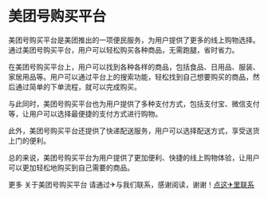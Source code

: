 # 美团号购买平台

美团号购买平台是美团推出的一项便民服务，为用户提供了更多的线上购物选择。通过美团号购买平台，用户可以轻松购买各种商品，无需跑腿，省时省力。

在美团号购买平台上，用户可以找到各种各样的商品，包括食品、日用品、服装、家居用品等。用户可以通过平台上的搜索功能，轻松找到自己想要购买的商品，然后通过简单的下单流程，就可以完成购买。

与此同时，美团号购买平台也为用户提供了多种支付方式，包括支付宝、微信支付等，让用户可以选择最便捷的支付方式进行购物。

此外，美团号购买平台还提供了快递配送服务，用户可以选择配送方式，享受送货上门的便利。

总的来说，美团号购买平台为用户提供了更加便利、快捷的线上购物体验，让用户可以更加轻松地购买到自己需要的商品。

更多 关于美团号购买平台 请通过✈与我们联系，感谢阅读，谢谢！[点这✈里联系](https://a.k02.cc)